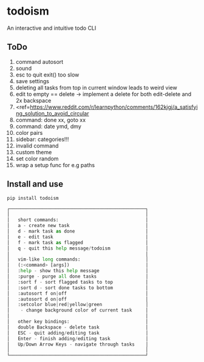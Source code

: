 # todoism

An interactive and intuitive todo CLI

## ToDo

1. command autosort
2. sound
3. esc to quit exit() too slow
4. save settings
5. deleting all tasks from top in current window leads to weird view
6. edit to empty == delete -> implement a delete for both edit-delete and 2x backspace
7. <ref=<https://www.reddit.com/r/learnpython/comments/162kjgj/a_satisfying_solution_to_avoid_circular>
8. command: done xx, goto xx
9. command: date ymd, dmy
10. color pairs
11. sidebar: categories!!!
12. invalid command
13. custom theme
14. set color random
15. wrap a setup func for e.g paths

## Install and use

`pip install todoism`

```py
┌──────────────────────────────────────────────────┐
│                                                  │
│   short commands:                                │
│   a - create new task                            │
│   d - mark task as done                          │
│   e - edit task                                  │
│   f - mark task as flagged                       │
│   q - quit this help message/todoism             │
│                                                  │
│   vim-like long commands:                        │            
│   (:<command> [args])                            │
│   :help - show this help message                 │
│   :purge - purge all done tasks                  │
│   :sort f - sort flagged tasks to top            │
│   :sort d - sort done tasks to bottom            │
│   :autosort f on|off                             │
│   :autosort d on|off                             │
│   :setcolor blue|red|yellow|green                │
│    - change background color of current task     │
│                                                  │
│   other key bindings:                            │
│   double Backspace - delete task                 │
│   ESC - quit adding/editing task                 │
│   Enter - finish adding/editing task             │
│   Up/Down Arrow Keys - navigate through tasks    │
│                                                  │
└──────────────────────────────────────────────────┘
```
